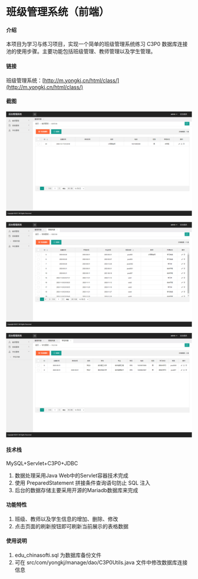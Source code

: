 # 班级管理系统（前端）

#### 介绍
本项目为学习与练习项目，实现一个简单的班级管理系统练习 C3P0 数据库连接池的使用步骤。主要功能包括班级管理、教师管理以及学生管理。

#### 链接
班级管理系统：[http://m.yongkj.cn/html/class/](http://m.yongkj.cn/html/class/)

#### 截图

![20210208171625.png](web/screenshot/20210208171625.png)

![20210208171713.png](web/screenshot/20210208171713.png)

![20210208171801.png](web/screenshot/20210208171801.png)

#### 技术栈
MySQL+Servlet+C3P0+JDBC

1.  数据处理采用Java Web中的Servlet容器技术完成
2.  使用 PreparedStatement 拼接条件查询语句防止 SQL 注入
3.  后台的数据存储主要采用开源的Mariadb数据库来完成

#### 功能特性

1.  班级、教师以及学生信息的增加、删除、修改
2.  点击页面的刷新按钮即可刷新当前展示的表格数据

#### 使用说明

1.  edu_chinasofti.sql 为数据库备份文件
2.  可在 src/com/yongkj/manage/dao/C3P0Utils.java 文件中修改数据库连接信息
